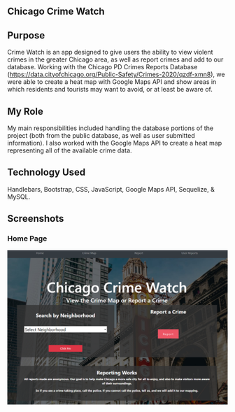 ## Chicago Crime Watch

##	Purpose
Crime Watch is an app designed to give users the ability to view violent crimes in the greater Chicago area, as well as report crimes and add to our database. Working with the Chicago PD Crimes Reports Database (https://data.cityofchicago.org/Public-Safety/Crimes-2020/qzdf-xmn8), we were able to create a heat map with Google Maps API and show areas in which residents and tourists may want to avoid, or at least be aware of. 

## My Role
My main responsibilities included handling the database portions of the project (both from the public database, as well as user submitted information). I also worked with the Google Maps API to create a heat map representing all of the available crime data. 

## Technology Used	
Handlebars, Bootstrap, CSS, JavaScript, Google Maps API, Sequelize, & MySQL.

## Screenshots
### Home Page
![Screenshot](public/images/main.png?raw=true "Screen Shot")<br />
